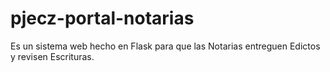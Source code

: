 # pjecz-portal-notarias
Es un sistema web hecho en Flask para que las Notarias entreguen Edictos y revisen Escrituras.
